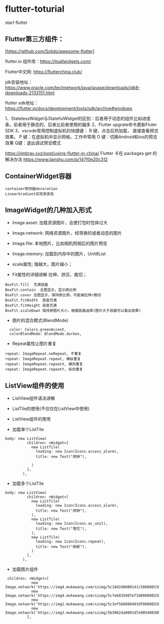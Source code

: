 # flutter-toturial
start flutter

## Flutter第三方组件：
[https://github.com/Solido/awesome-flutter]

flutter.io
组件库：https://itsallwidgets.com/

Flutter中文网: https://flutterchina.club/

jdk安装地址：https://www.oracle.com/technetwork/java/javase/downloads/jdk8-downloads-2133151.html

flutter sdk地址：
https://flutter.io/docs/development/tools/sdk/archive#windows

1、StatelessWidget与StatefulWidget的区别：后者用于动态的组件比如进度条，前者用于静态的，后者比前者使用的偏多
2、Flutter upgrate命令更新Fluter SDK
3、vscode常用控制虚拟机的快捷键：
R 键，点击后热加载， 直接查看预览效果。
P 键：在虚拟机中显示网格，工作中常用
O 键：切换Android和ios的预览效果
Q键：退出调试预览模式

https://jimbray.xyz/post/using-flutter-in-china/
Flutter 卡在 packages get 的解决办法
https://www.jianshu.com/p/147f0e20c312

## ContainerWidget容器
```
container修饰器decoration
LinearGradient实现渐变色
```

## ImageWidget的几种加入形式

- Image.asset: 加载资源图片，会使打包时包体过大
- Image.network: 网络资源图片，经常换的或者动态的图片
- Image.file: 本地图片，比如相机照相后的图片预览
- Image.memory: 加载到内存中的图片，Unit8List

- scale属性; 值越大，图片越小；
- Fit属性的详细讲解
拉伸、挤压、裁切；
```
BoxFit.fill  充满容器
BoxFit.contain  全图显示，显示原比例
BoxFit.cover 全图显示，保持原比例，可能被拉伸/裁切
BoxFit.fitWidth  宽度充满
BoxFit.fitHeight 高度充满
BoxFit.scaleDown 保持原图片大小，根据容器选择(图片大于容器可以看出效果)
```
- 图片的混合模式(BlendMode)
```
  color: Colors.greenAccent,
  colorBlendMode: BlendMode.darken,
```
- Repeat属性让图片重复
```
repeat: ImageRepeat.noRepeat, 不重复
repeat: ImageRepeat.repeat, 横纵重复
repeat: ImageRepeat.repeatX, 横向重复
repeat: ImageRepeat.repeatY, 纵向重复
```

## ListView组件的使用
- ListView组件语法讲解
- ListTile的使用(不仅仅在ListView中使用)
- ListView组件的使用

- 加载单个ListTile
```
body: new ListView(
          children: <Widget>[
            new ListTile(
              leading: new Icon(Icons.access_alarm),
              title: new Text("闹钟"),

            )
          ],
        ),
```
- 加载多个ListTile
```
body: new ListView(
          children: <Widget>[
            new ListTile(
              leading: new Icon(Icons.access_alarm),
              title: new Text("闹钟"),
            ),
            new ListTile(
              leading: new Icon(Icons.ac_unit),
              title: new Text("雪花"),
            ),
            new ListTile(
              leading: new Icon(Icons.repeat),
              title: new Text("刷新"),
            )
          ],
        ),
```
- 加载图片组件
```
 children: <Widget>[
            new Image.network('https://img4.mukewang.com/szimg/5c18d2d8000141c506000338.jpg'),
            new Image.network('https://img4.mukewang.com/szimg/5c7e6835087ef3d806000338.jpg'),
            new Image.network('https://img2.mukewang.com/szimg/5c3ef588088403df06000338.jpg'),
            new Image.network('https://img3.mukewang.com/szimg/5b3082da0001d7e905400300.jpg'),
          ],
```


